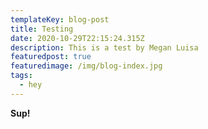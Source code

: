 ```yaml
---
templateKey: blog-post
title: Testing
date: 2020-10-29T22:15:24.315Z
description: This is a test by Megan Luisa
featuredpost: true
featuredimage: /img/blog-index.jpg
tags:
  - hey
---
```

**Sup!**